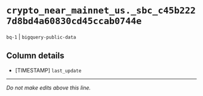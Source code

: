 # `crypto_near_mainnet_us._sbc_c45b2227d8bd4a60830cd45ccab0744e`
`bq-1` | `bigquery-public-data`

## Column details
* [TIMESTAMP] `last_update`

-------------------------------------------------------------------------------
*Do not make edits above this line.*
